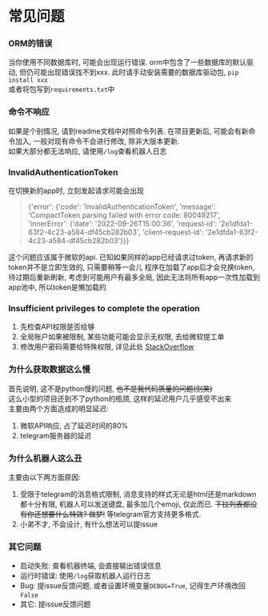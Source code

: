 # 常见问题

### ORM的错误

当你使用不同数据库时, 可能会出现运行错误. 
orm中包含了一些数据库的默认驱动, 但仍可能出现错误找不到xxx. 
此时请手动安装需要的数据库驱动包, `pip install xxx`  
或者将包写到`requirements.txt`中

### 命令不响应

如果是个别情况, 请到readme文档中对照命令列表. 在项目更新后, 可能会有新命令加入, 一般对现有命令不会进行修改, 除非大版本更新.  
如果大部分都无法响应, 请使用`/log`查看机器人日志

### InvalidAuthenticationToken

在切换新的app时, 立刻发起请求可能会出现
> {'error': {'code': 'InvalidAuthenticationToken', 'message': 'CompactToken parsing failed with error code: 80049217', 'innerError': {'date': '2022-09-26T15:00:36', 'request-id': '2e1dfda1-63f2-4c23-a584-df45cb282b03', 'client-request-id': '2e1dfda1-63f2-4c23-a584-df45cb282b03'}}}

这个问题应该属于微软的api. 
已知如果同样的app已经请求过token, 再请求新的token并不是立即生效的, 只需要稍等一会儿 
程序在加载了app后才会兑换token, 待过期后重新刷新, 考虑到可能用户有最多全局, 
因此无法将所有app一次性加载到app池中, 所以token是懒加载的

### Insufficient privileges to complete the operation

1. 先检查API权限是否给够
2. 全局账户如果被限制, 某些功能可能会显示无权限, 去给微软提工单
3. 修改用户密码需要给特殊权限, 详见此处
[StackOverflow](https://stackoverflow.com/questions/61004464/how-to-update-the-password-of-user-in-azure-ad-using-graph-api)

### 为什么获取数据这么慢

首先说明, 这不是python慢的问题, ~~也不是我代码质量的问题(别笑)~~  
这么小型的项目还到不了python的瓶颈, 这样的延迟用户几乎感受不出来  
主要由两个方面造成的明显延迟:  
1. 微软API响应, 占了延迟时间的80%
2. telegram服务器的延迟

### 为什么机器人这么丑

主要由以下两方面原因:
1. 受限于telegram的消息格式限制, 消息支持的样式无论是html还是markdown
都十分有限, 机器人可以发送键盘, 最多加几个emoji, 仅此而已. 
~~下拉列表都没有你还想要什么特效? 做梦!~~ 等telegram官方支持更多格式.
2. 小弟不才, 不会设计, 有什么想法可以提issue

### 其它问题

- 启动失败: 查看机器终端, 会直接输出错误信息
- 运行时错误: 使用`/log`获取机器人运行日志
- Bug: 提issue反馈问题, 或者设置环境变量`DEBUG=True`, 记得生产环境改回`False`
- 其它: 提issue反馈问题
